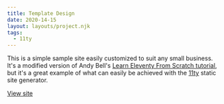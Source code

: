 ```yaml
---
title: Template Design
date: 2020-14-15
layout: layouts/project.njk
tags:
  - 11ty
---
```


This is a simple sample site easily customized to suit any small business. It's a modified version of Andy Bell's [Learn Eleventy From Scratch tutorial](https://piccalil.li/course/learn-eleventy-from-scratch/), but it's a great example of what can easily be achieved with the [11ty](https://www.11ty.dev/) static site generator.

[View site](https://eleventy-template-design.netlify.app/)
